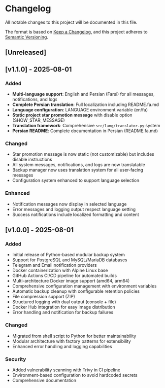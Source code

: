 # Changelog

All notable changes to this project will be documented in this file.

The format is based on [Keep a Changelog](https://keepachangelog.com/en/1.0.0/),
and this project adheres to [Semantic Versioning](https://semver.org/spec/v2.0.0.html).

## [Unreleased]

## [v1.1.0] - 2025-08-01

### Added
- **Multi-language support**: English and Persian (Farsi) for all messages, notifications, and logs
- **Complete Persian translation**: Full localization including README.fa.md
- **Language configuration**: LANGUAGE environment variable (en/fa)
- **Static project star promotion message** with disable option (SHOW_STAR_MESSAGE)
- **Translation framework**: Comprehensive `src/lang/translator.py` system
- **Persian README**: Complete documentation in Persian (README.fa.md)

### Changed
- Star promotion message is now static (not customizable) but includes disable instructions
- All system messages, notifications, and logs are now translatable
- Backup manager now uses translation system for all user-facing messages
- Configuration system enhanced to support language selection

### Enhanced
- Notification messages now display in selected language
- Error messages and logging output respect language setting
- Success notifications include localized formatting and content

## [v1.0.0] - 2025-08-01

### Added
- Initial release of Python-based modular backup system
- Support for PostgreSQL and MySQL/MariaDB databases
- Telegram and Email notification providers
- Docker containerization with Alpine Linux base
- GitHub Actions CI/CD pipeline for automated builds
- Multi-architecture Docker image support (amd64, arm64)
- Comprehensive configuration management with environment variables
- Automatic backup cleanup with configurable retention policies
- File compression support (ZIP)
- Structured logging with dual output (console + file)
- Docker Hub integration for easy image distribution
- Error handling and notification for backup failures

### Changed
- Migrated from shell script to Python for better maintainability
- Modular architecture with factory patterns for extensibility
- Enhanced error handling and logging capabilities

### Security
- Added vulnerability scanning with Trivy in CI pipeline
- Environment-based configuration to avoid hardcoded secrets
- Comprehensive documentation
